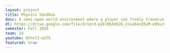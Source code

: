```yaml
---
layout: project
title: Physics Sandbox
desc: A semi-open world environment where a player can freely traverse, spawn in ﻿various physics-affected﻿ objects﻿﻿﻿﻿﻿﻿﻿﻿﻿﻿﻿﻿﻿﻿﻿﻿﻿, and bend the laws of physics to their liking.
dl: https://drive.google.com/file/d/1ord-pZklNSXUS2G_Cnua54sQ5uM-e05u/view?usp=sharing
semester: Fall 2019
team: 24
youtube: 8thxlS-uSfk
featured: true
---
```

